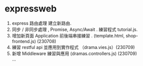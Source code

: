 # expressweb <br/>
1. express 路由處理 建立新路由. <br/>
2. 同步 / 非同步處理 , Promise, Async/Await . 練習程式 tutorial.js. <br/>
3. 增加新頁面 Application 前後端串接練習 . (template.html, shop-frontend.js)  (230708) <br/>
4. 練習 restful api 並應用到實作程式 （drama.vies.js）(230709)<br/>
5. 新增 Middleware 練習與應用 (dramas.controllers.js) (230709)<br/>
...
